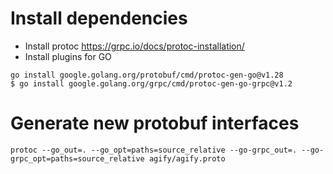 # Install dependencies
- Install protoc https://grpc.io/docs/protoc-installation/
- Install plugins for GO
```
go install google.golang.org/protobuf/cmd/protoc-gen-go@v1.28
$ go install google.golang.org/grpc/cmd/protoc-gen-go-grpc@v1.2
```

# Generate new protobuf interfaces
```
protoc --go_out=. --go_opt=paths=source_relative --go-grpc_out=. --go-grpc_opt=paths=source_relative agify/agify.proto
```